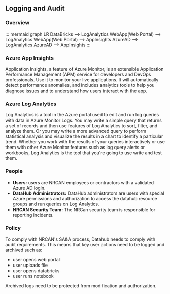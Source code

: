 ## Logging and Audit


### Overview

::: mermaid
graph LR
    DataBricks --> LogAnalytics
    WebApp(Web Portal) --> LogAnalytics
    WebApp(Web Portal) --> AppInsights
    AzureAD --> LogAnalytics
    AzureAD --> AppInsights
:::

### Azure App Insights

Application Insights, a feature of Azure Monitor, is an extensible Application Performance Management (APM) service for developers and DevOps professionals. Use it to monitor your live applications. It will automatically detect performance anomalies, and includes analytics tools to help you diagnose issues and to understand how users interact with the app. 

### Azure Log Analytics

Log Analytics is a tool in the Azure portal used to edit and run log queries with data in Azure Monitor Logs. You may write a simple query that returns a set of records and then use features of Log Analytics to sort, filter, and analyze them. Or you may write a more advanced query to perform statistical analysis and visualize the results in a chart to identify a particular trend. Whether you work with the results of your queries interactively or use them with other Azure Monitor features such as log query alerts or workbooks, Log Analytics is the tool that you're going to use write and test them.

### People

- **Users:** users are NRCAN employees or contractors with a validated Azure AD login.
- **DataHub Administrators:** DataHub administrators are users with special Azure permissions and authorization to access the datahub resource groups and run queries on Log Analytics.
- **NRCAN Security Team:** The NRCan security team is responsible for reporting incidents.

### Policy

To comply with NRCAN's SA&A process, Datahub needs to comply with audit requirements. This means that key user actions need to be logged and archived such as:
- user opens web portal
- user uploads file
- user opens databricks
- user runs notebook

Archived logs need to be protected from modification and authorization.


